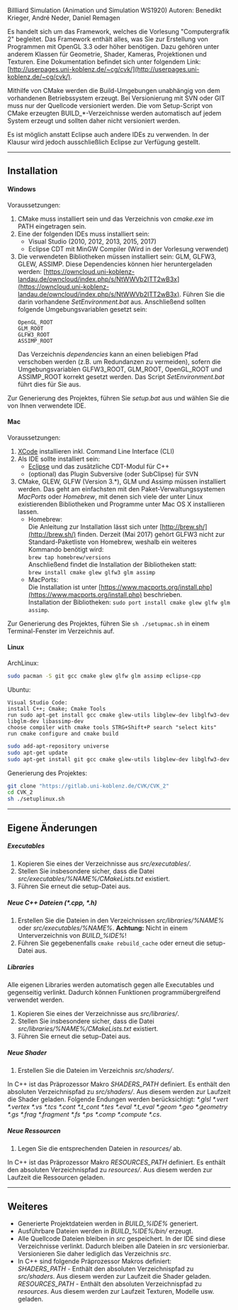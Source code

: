 Billliard Simulation (Animation und Simulation WS1920)
Autoren: Benedikt Krieger, André Neder, Daniel Remagen


Es handelt sich um das Framework, welches die Vorlesung "Computergrafik 2" begleitet. Das Framework enthält alles, was Sie zur Erstellung von Programmen mit OpenGL 3.3 oder höher benötigen. Dazu gehören unter anderem Klassen für Geometrie, Shader, Kameras, Projektionen und Texturen.
Eine Dokumentation befindet sich unter folgendem Link: [http://userpages.uni-koblenz.de/~cg/cvk/](http://userpages.uni-koblenz.de/~cg/cvk/).  

Mithilfe von CMake werden die Build-Umgebungen unabhängig von dem vorhandenen Betriebssystem erzeugt. Bei Versionierung mit SVN oder GIT muss nur der Quellcode versioniert werden. Die vom Setup-Script von CMake erzeugten BUILD_*-Verzeichnisse werden automatisch auf jedem System erzeugt und sollten daher nicht versioniert werden.  

Es ist möglich anstatt Eclipse auch andere IDEs zu verwenden. In der Klausur
wird jedoch ausschließlich Eclipse zur Verfügung gestellt.


----------------------------------------------------------------------------



## Installation

#### Windows

Voraussetzungen:
1. CMake muss installiert sein und das Verzeichnis von _cmake.exe_ im PATH eingetragen sein.
2. Eine der folgenden IDEs muss installiert sein:
   - Visual Studio (2010, 2012, 2013, 2015, 2017)
   - Eclipse CDT mit MinGW Compiler (Wird in der Vorlesung verwendet)
3. Die verwendeten Bibliotheken müssen installiert sein: GLM, GLFW3, GLEW, ASSIMP.
   Diese Dependencies können hier heruntergeladen werden: [https://owncloud.uni-koblenz-landau.de/owncloud/index.php/s/NtWWVb2ITT2wB3x](https://owncloud.uni-koblenz-landau.de/owncloud/index.php/s/NtWWVb2ITT2wB3x).
   Führen Sie die darin vorhandene _SetEnvironment.bat_ aus.
   Anschließend sollten folgende Umgebungsvariablen gesetzt sein:
   ```
   OpenGL_ROOT
   GLM_ROOT
   GLFW3_ROOT
   ASSIMP_ROOT
   ```
   Das Verzeichnis _dependencies_ kann an einen beliebigen Pfad verschoben werden (z.B. um Redundanzen zu vermeiden), sofern die Umgebungsvariablen GLFW3\_ROOT, GLM\_ROOT, OpenGL\_ROOT und ASSIMP\_ROOT korrekt gesetzt werden. Das Script _SetEnvironment.bat_ führt dies für Sie aus.

Zur Generierung des Projektes, führen Sie _setup.bat_ aus und wählen Sie die von Ihnen verwendete IDE.



#### Mac

Voraussetzungen:
1. [XCode](https://developer.apple.com/xcode/) installieren inkl. Command Line Interface (CLI)
2. Als IDE sollte installiert sein:
   - [Eclipse](http://eclipse.org) und das zusätzliche CDT-Modul für C++
   - (optional) das Plugin Subversive (oder SubClipse) für SVN
3. CMake, GLEW, GLFW (Version 3.*), GLM und Assimp müssen installiert werden.
   Das geht am einfachsten mit den Paket-Verwaltungssystemen _MacPorts_ oder _Homebrew_, mit denen sich viele der unter Linux existierenden Bibliotheken und Programme unter Mac OS X installieren lassen.
   - Homebrew:  
     Die Anleitung zur Installation lässt sich unter [http://brew.sh/](http://brew.sh/) finden.
     Derzeit (Mai 2017) gehört GLFW3 nicht zur Standard-Paketliste von Homebrew, weshalb ein weiteres Kommando benötigt wird:  
     ``` brew tap homebrew/versions ```  
     Anschließend findet die Installation der Bibliotheken statt:  
     ``` brew install cmake glew glfw3 glm assimp ```
   - MacPorts:  
     Die Installation ist unter [https://www.macports.org/install.php](https://www.macports.org/install.php) beschrieben.  
     Installation der Bibliotheken: ```sudo port install cmake glew glfw glm assimp```.

Zur Generierung des Projektes, führen Sie `sh ./setupmac.sh` in einem Terminal-Fenster im Verzeichnis auf.



#### Linux

ArchLinux:
```bash
sudo pacman -S git gcc cmake glew glfw glm assimp eclipse-cpp
```

Ubuntu:
```
Visual Studio Code:
install C++; Cmake; Cmake Tools
run sudo apt-get install gcc cmake glew-utils libglew-dev libglfw3-dev libglm-dev libassimp-dev
choose compiler with cmake tools STRG+Shift+P search "select kits"
run cmake configure and cmake build
```
```bash
sudo add-apt-repository universe
sudo apt-get update
sudo apt-get install git gcc cmake glew-utils libglew-dev libglfw3-dev libglm-dev libassimp-dev eclipse
```

Generierung des Projektes:
```bash
git clone "https://gitlab.uni-koblenz.de/CVK/CVK_2"
cd CVK_2
sh ./setuplinux.sh
```


----------------------------------------------------------------------------



## Eigene Änderungen


#####  Executables
1. Kopieren Sie eines der Verzeichnisse aus _src/executables/_.
2. Stellen Sie insbesondere sicher, dass die Datei _src/executables/%NAME%/CMakeLists.txt_ existiert.
3. Führen Sie erneut die setup-Datei aus.


##### Neue C++ Dateien (_*.cpp, *.h_)
1. Erstellen Sie die Dateien in den Verzeichnissen _src/libraries/%NAME%_ oder _src/executables/%NAME%_.
   **Achtung:** Nicht in einem Unterverzeichnis von _BUILD\_%IDE%_!
2. Führen Sie gegebenenfalls `cmake rebuild_cache` oder erneut die setup-Datei aus.


##### Libraries
Alle eigenen Libraries werden automatisch gegen alle Executables und gegenseitig verlinkt. Dadurch können Funktionen programmübergreifend verwendet werden.
1. Kopieren Sie eines der Verzeichnisse aus _src/libraries/_.
2. Stellen Sie insbesondere sicher, dass die Datei _src/libraries/%NAME%/CMakeLists.txt_ existiert.
3. Führen Sie erneut die setup-Datei aus.


##### Neue Shader
1. Erstellen Sie die Dateien im Verzeichnis _src/shaders/_.

In C++ ist das Präprozessor Makro _SHADERS\_PATH_ definiert. Es enthält den absoluten Verzeichnispfad zu _src/shaders/_. Aus diesem werden zur Laufzeit die Shader geladen. Folgende Endungen werden berücksichtigt: _*.glsl *.vert *.vertex *.vs *.tcs *.cont *.t\_cont *.tes *.eval *.t_eval *.geom *.geo *.geometry *.gs *.frag *.fragment *.fs *.ps *.comp *.compute *.cs_.


##### Neue Ressourcen
1. Legen Sie die entsprechenden Dateien in _resources/_ ab.

In C++ ist das Präprozessor Makro _RESOURCES\_PATH_ definiert. Es enthält den absoluten Verzeichnispfad zu _resources/_. Aus diesem werden zur Laufzeit die Ressourcen geladen.


----------------------------------------------------------------------------



## Weiteres
- Generierte Projektdateien werden in _BUILD\_%IDE%_ generiert.
- Ausführbare Dateien werden in _BUILD\_%IDE%/bin/_ erzeugt.
- Alle Quellcode Dateien bleiben in _src_ gespeichert. In der IDE sind diese Verzeichnisse verlinkt. Dadurch bleiben alle Dateien in _src_ versionierbar. Versionieren Sie daher lediglich das Verzeichnis _src_.
- In C++ sind folgende Präprozessor Makros definiert:  
  _SHADERS\_PATH_ - Enthält den absoluten Verzeichnispfad zu _src/shaders_. Aus diesem werden zur Laufzeit die Shader geladen.  
  _RESOURCES\_PATH_ - Enthält den absoluten Verzeichnispfad zu _resources_. Aus diesem werden zur Laufzeit Texturen, Modelle usw. geladen.  
